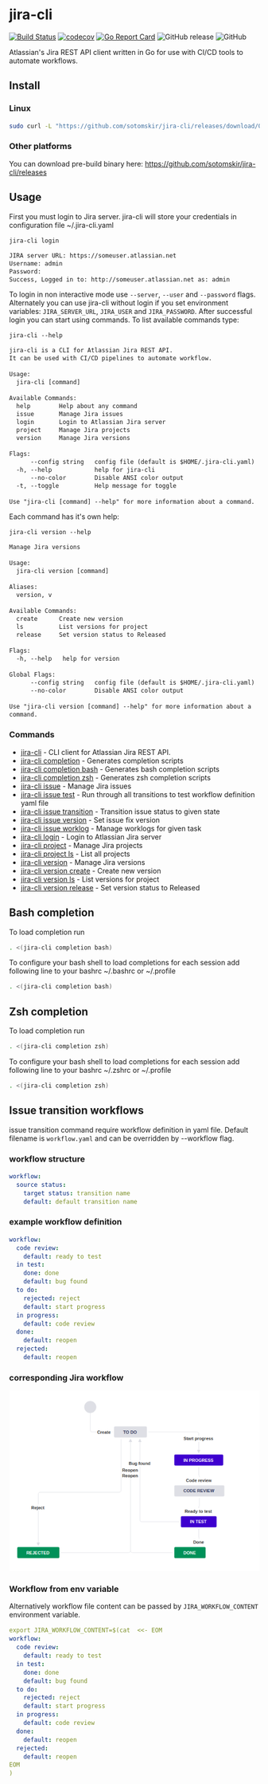 # jira-cli
[![Build Status](https://travis-ci.org/sotomskir/jira-cli.svg?branch=master)](https://travis-ci.org/sotomskir/jira-cli)
[![codecov](https://codecov.io/gh/sotomskir/jira-cli/branch/master/graph/badge.svg)](https://codecov.io/gh/sotomskir/jira-cli)
[![Go Report Card](https://goreportcard.com/badge/github.com/sotomskir/jira-cli)](https://goreportcard.com/report/github.com/sotomskir/jira-cli)
![GitHub release](https://img.shields.io/github/release-pre/sotomskir/jira-cli.svg)
![GitHub](https://img.shields.io/github/license/sotomskir/jira-cli.svg)

Atlassian's Jira REST API client written in Go for use with CI/CD tools to automate workflows.

## Install
### Linux
```bash
sudo curl -L "https://github.com/sotomskir/jira-cli/releases/download/0.6.0/jira-cli-$(uname -s)-$(uname -m)" -o /usr/local/bin/jira-cli && sudo chmod +x /usr/local/bin/jira-cli
```
### Other platforms
You can download pre-build binary here: https://github.com/sotomskir/jira-cli/releases

## Usage
First you must login to Jira server. jira-cli will store your credentials in configuration file ~/.jira-cli.yaml
```bash
jira-cli login
```

```
JIRA server URL: https://someuser.atlassian.net
Username: admin
Password: 
Success, Logged in to: http://someuser.atlassian.net as: admin
```
To login in non interactive mode use `--server`, `--user` and `--password` flags. 
Alternately you can use jira-cli without login if you set environment variables: 
`JIRA_SERVER_URL`, `JIRA_USER` and `JIRA_PASSWORD`. After successful login you can start using commands.
To list available commands type:
```
jira-cli --help
```
```
jira-cli is a CLI for Atlassian Jira REST API.
It can be used with CI/CD pipelines to automate workflow.

Usage:
  jira-cli [command]

Available Commands:
  help        Help about any command
  issue       Manage Jira issues
  login       Login to Atlassian Jira server
  project     Manage Jira projects
  version     Manage Jira versions

Flags:
      --config string   config file (default is $HOME/.jira-cli.yaml)
  -h, --help            help for jira-cli
      --no-color        Disable ANSI color output
  -t, --toggle          Help message for toggle

Use "jira-cli [command] --help" for more information about a command.
```
Each command has it's own help:
```
jira-cli version --help
```
```
Manage Jira versions

Usage:
  jira-cli version [command]

Aliases:
  version, v

Available Commands:
  create      Create new version
  ls          List versions for project
  release     Set version status to Released

Flags:
  -h, --help   help for version

Global Flags:
      --config string   config file (default is $HOME/.jira-cli.yaml)
      --no-color        Disable ANSI color output

Use "jira-cli version [command] --help" for more information about a command.
```

### Commands
* [jira-cli](docs/jira-cli.md)	 - CLI client for Atlassian Jira REST API.
* [jira-cli completion](docs/jira-cli_completion.md)	 - Generates completion scripts
* [jira-cli completion bash](docs/jira-cli_completion_bash.md)	 - Generates bash completion scripts
* [jira-cli completion zsh](docs/jira-cli_completion_zsh.md)	 - Generates zsh completion scripts
* [jira-cli issue](docs/jira-cli_issue.md)	 - Manage Jira issues
* [jira-cli issue test](docs/jira-cli_issue_test.md)	 - Run through all transitions to test workflow definition yaml file
* [jira-cli issue transition](docs/jira-cli_issue_transition.md)	 - Transition issue status to given state
* [jira-cli issue version](docs/jira-cli_issue_version.md)	 - Set issue fix version
* [jira-cli issue worklog](docs/jira-cli_issue_worklog.md)	 - Manage worklogs for given task
* [jira-cli login](docs/jira-cli_login.md)	 - Login to Atlassian Jira server
* [jira-cli project](docs/jira-cli_project.md)	 - Manage Jira projects
* [jira-cli project ls](docs/jira-cli_project_ls.md)	 - List all projects
* [jira-cli version](docs/jira-cli_version.md)	 - Manage Jira versions
* [jira-cli version create](docs/jira-cli_version_create.md)	 - Create new version
* [jira-cli version ls](docs/jira-cli_version_ls.md)	 - List versions for project
* [jira-cli version release](docs/jira-cli_version_release.md)	 - Set version status to Released

## Bash completion
To load completion run
```bash
. <(jira-cli completion bash)
```

To configure your bash shell to load completions for each session add following line to your bashrc
 ~/.bashrc or ~/.profile
```bash
. <(jira-cli completion bash)
```

## Zsh completion
To load completion run
```bash
. <(jira-cli completion zsh)
```

To configure your bash shell to load completions for each session add following line to your bashrc
 ~/.zshrc or ~/.profile
```bash
. <(jira-cli completion zsh)
```

## Issue transition workflows
issue transition command require workflow definition in yaml file. 
Default filename is `workflow.yaml` and can be overridden by --workflow flag.
### workflow structure
```yaml
workflow:
  source status:
    target status: transition name
    default: default transition name
```
### example workflow definition
```yaml
workflow:
  code review:
    default: ready to test
  in test:
    done: done
    default: bug found
  to do:
    rejected: reject
    default: start progress
  in progress:
    default: code review
  done:
    default: reopen
  rejected:
    default: reopen
```
### corresponding Jira workflow
![Alt text](docs/workflow.png?raw=true "Example Jira workflow")

### Workflow from env variable
Alternatively workflow file content can be passed by `JIRA_WORKFLOW_CONTENT` environment variable.
```yaml
export JIRA_WORKFLOW_CONTENT=$(cat  <<- EOM
workflow:
  code review:
    default: ready to test
  in test:
    done: done
    default: bug found
  to do:
    rejected: reject
    default: start progress
  in progress:
    default: code review
  done:
    default: reopen
  rejected:
    default: reopen
EOM
)
```
